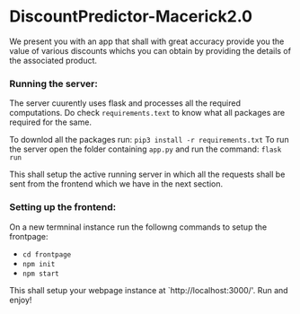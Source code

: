 # DiscountPredictor-Macerick2.0

We present you with an app that shall with great accuracy provide you the value of various discounts whichs you can obtain by providing the details of the associated product. 

### Running the server:

The server cuurently uses flask and processes all the required computations. Do check `requirements.text` to know what all packages are required for the same.

To downlod all the packages run:
`pip3 install -r requirements.txt`
To run the server open the folder containing `app.py` and run the command:
`flask run`

This shall setup the active running server in which all the requests shall be sent from the frontend which we have in the next section.

### Setting up the frontend:

On a new termninal instance run the followng commands to setup the frontpage:

- `cd frontpage`
- `npm init`
- `npm start`

This shall setup your webpage instance at `http://localhost:3000/'. Run and enjoy!
